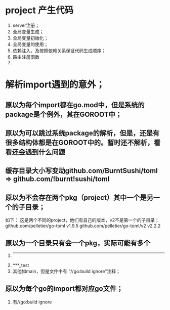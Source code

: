 # project 产生代码
1. server注册；
2. 全局变量生成；
3. 全局变量初始化；
4. 全局变量的使用；
5. 依赖注入，及按照依赖关系保证代码生成顺序；
6. 路由注册函数
7. 


# 解析import遇到的意外；
## 原以为每个import都在go.mod中，但是系统的package是个例外，其在GOROOT中；
## 原以为可以跳过系统package的解析，但是，还是有很多结构体都是在GOROOT中的。暂时还不解析，看看还会遇到什么问题
## 缓存目录大小写变动github.com/BurntSushi/toml => github.com/!burnt!sushi/toml
## 原以为不会存在两个pkg（project）其中一个是另一个的子目录；
如下： 这是两个不同的project，他们有自己的版本，v2不是第一个的子目录；
github.com/pelletier/go-toml v1.9.5
github.com/pelletier/go-toml/v2 v2.2.2 
## 原以为一个目录只有会一个pkg，实际可能有多个
1. ***
2. ***_test
3. 其他如main，但是文件中有 "//go:build ignore"注释；
   
## 原以为每个go的import都对应go文件；
1. 有//go:build ignore

